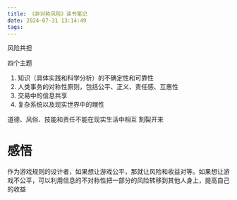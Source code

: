 ```yaml
---
title: 《非对称风险》读书笔记
date: 2024-07-31 13:14:49
tags:
---
```


风险共担

四个主题

1. 知识（具体实践和科学分析）的不确定性和可靠性
2. 人类事务的对称性原则，包括公平、正义、责任感、互惠性
3. 交易中的信息共享
4. 复杂系统以及现实世界中的理性

道德、风俗、技能和责任不能在现实生活中相互 割裂开来

# 感悟

作为游戏规则的设计者，如果想让游戏公平，那就让风险和收益对等。如果想让游戏不公平，可以利用信息的不对称性把一部分的风险转移到其他人身上，提高自己的收益
